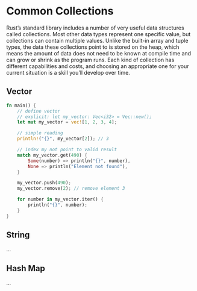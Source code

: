 Common Collections
====

Rust’s standard library includes a number of very useful data structures called collections. Most other data types represent one specific value, but collections can contain multiple values. Unlike the built-in array and tuple types, the data these collections point to is stored on the heap, which means the amount of data does not need to be known at compile time and can grow or shrink as the program runs. Each kind of collection has different capabilities and costs, and choosing an appropriate one for your current situation is a skill you’ll develop over time.

## Vector

```rust
fn main() {
    // define vector
    // explicit: let my_vector: Vec<i32> = Vec::new();
    let mut my_vector = vec![1, 2, 3, 4];

    // simple reading
    println!("{}", my_vector[2]); // 3

    // index my not point to valid result
    match my_vector.get(490) {
        Some(number) => println("{}", number),
        None => println("Element not found"),
    }

    my_vector.push(490);
    my_vector.remove(2); // remove element 3

    for number in my_vector.iter() {
        println("{}", number);
    }
}
```

## String

…

## Hash Map

…
